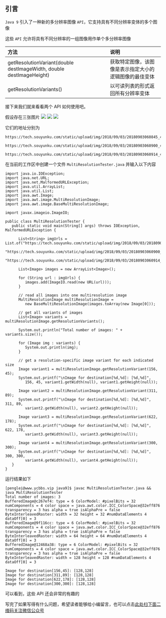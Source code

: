## 引言
`Java 9` 引入了一种新的多分辨率图像 `API`，它支持具有不同分辨率变体的多个图像

这些 `API` 允许将具有不同分辨率的一组图像用作单个多分辨率图像

<table> 
 <thead> 
  <tr> 
   <th align="left">方法</th> 
   <th align="left">说明</th> 
  </tr> 
 </thead> 
 <tbody> 
  <tr> 
   <td align="left">getResolutionVariant(double destImageWidth, double destImageHeight)</td> 
   <td align="left">获取特定图像，该图像是表示指定大小的逻辑图像的最佳变体</td> 
  </tr> 
  <tr> 
   <td align="left">getResolutionVariants()</td> 
   <td align="left">以可读列表的形式返回所有分辨率变体</td> 
  </tr> 
 </tbody> 
</table>

接下来我们就来看看两个 API 如何使用吧。

假设存在三张图片
![](https://gitee.com/duchaochen/gongzhonghao/raw/master/%E4%B8%AA%E4%BA%BA%E5%8D%9A%E5%AE%A2%E6%96%87%E7%AB%A0/Java9/Java9-image/img_1.png)
![](https://gitee.com/duchaochen/gongzhonghao/raw/master/%E4%B8%AA%E4%BA%BA%E5%8D%9A%E5%AE%A2%E6%96%87%E7%AB%A0/Java9/Java9-image/img_2.png)
![](https://gitee.com/duchaochen/gongzhonghao/raw/master/%E4%B8%AA%E4%BA%BA%E5%8D%9A%E5%AE%A2%E6%96%87%E7%AB%A0/Java9/Java9-image/img_3.png)

它们的地址分别为

```
https://tech.souyunku.com/static/upload/img/2018/09/03/20180903060845_4.png

https://tech.souyunku.com/static/upload/img/2018/09/03/20180903060900_4.png

https://tech.souyunku.com/static/upload/img/2018/09/03/20180903060914_4.png
```

在当前的工作区中创建一个文件 `MultiResolutionTester.java` 并输入以下内容

```
import java.io.IOException;
import java.net.URL;
import java.net.MalformedURLException;
import java.util.ArrayList;
import java.util.List;
import java.awt.Image;
import java.awt.image.MultiResolutionImage;
import java.awt.image.BaseMultiResolutionImage;

import javax.imageio.ImageIO;

public class MultiResolutionTester {
   public static void main(String[] args) throws IOException, MalformedURLException {

      List<String> imgUrls = List.of("https://tech.souyunku.com/static/upload/img/2018/09/03/20180903060845_4.png",
         "https://tech.souyunku.com/static/upload/img/2018/09/03/20180903060900_4.png",
         "https://tech.souyunku.com/static/upload/img/2018/09/03/20180903060914_4.png");

      List<Image> images = new ArrayList<Image>();

      for (String url : imgUrls) {
         images.add(ImageIO.read(new URL(url)));
      }

      // read all images into one multiresolution image
      MultiResolutionImage multiResolutionImage = 
         new BaseMultiResolutionImage(images.toArray(new Image[0]));

      // get all variants of images
      List<Image> variants = multiResolutionImage.getResolutionVariants();

      System.out.println("Total number of images: " + variants.size());

      for (Image img : variants) {
         System.out.println(img);
      }

      // get a resolution-specific image variant for each indicated size
      Image variant1 = multiResolutionImage.getResolutionVariant(156, 45);
      System.out.printf("\nImage for destination[%d,%d]: [%d,%d]", 
         156, 45, variant1.getWidth(null), variant1.getHeight(null));

      Image variant2 = multiResolutionImage.getResolutionVariant(311, 89);
      System.out.printf("\nImage for destination[%d,%d]: [%d,%d]", 311, 89, 
         variant2.getWidth(null), variant2.getHeight(null));

      Image variant3 = multiResolutionImage.getResolutionVariant(622, 178);
      System.out.printf("\nImage for destination[%d,%d]: [%d,%d]", 622, 178, 
         variant3.getWidth(null), variant3.getHeight(null));

      Image variant4 = multiResolutionImage.getResolutionVariant(300, 300);
      System.out.printf("\nImage for destination[%d,%d]: [%d,%d]", 300, 300, 
         variant4.getWidth(null), variant4.getHeight(null));
   }  
}
```

运行结果如下

```
[penglei@www.ycbbs.vip java9]$ javac MultiResolutionTester.java && java MultiResolutionTester
Total number of images: 3
BufferedImage@c267ef4: type = 6 ColorModel: #pixelBits = 32 numComponents = 4 color space = java.awt.color.ICC_ColorSpace@32eff876 transparency = 3 has alpha = true isAlphaPre = false ByteInterleavedRaster: width = 32 height = 32 #numDataElements 4 dataOff[0] = 3
BufferedImage@9f116cc: type = 6 ColorModel: #pixelBits = 32 numComponents = 4 color space = java.awt.color.ICC_ColorSpace@32eff876 transparency = 3 has alpha = true isAlphaPre = false ByteInterleavedRaster: width = 64 height = 64 #numDataElements 4 dataOff[0] = 3
BufferedImage@12468a38: type = 6 ColorModel: #pixelBits = 32 numComponents = 4 color space = java.awt.color.ICC_ColorSpace@32eff876 transparency = 3 has alpha = true isAlphaPre = false ByteInterleavedRaster: width = 128 height = 128 #numDataElements 4 dataOff[0] = 3

Image for destination[156,45]: [128,128]
Image for destination[311,89]: [128,128]
Image for destination[622,178]: [128,128]
Image for destination[300,300]: [128,128]
```

可以看到，这些 API 还会非常的有趣的


写完了如果写得有什么问题，希望读者能够给小编留言，也可以点击[此处扫下面二维码关注微信公众号](https://www.ycbbs.vip/?p=28 "此处扫下面二维码关注微信公众号")